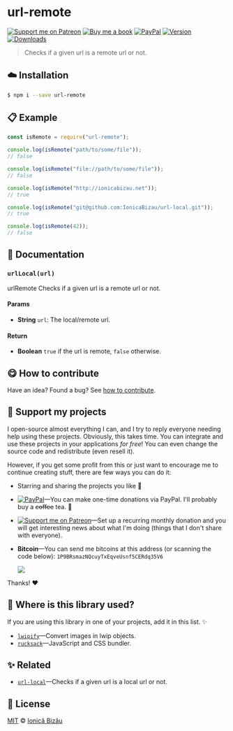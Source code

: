 
# url-remote

 [![Support me on Patreon][badge_patreon]][patreon] [![Buy me a book][badge_amazon]][amazon] [![PayPal][badge_paypal_donate]][paypal-donations] [![Version](https://img.shields.io/npm/v/url-remote.svg)](https://www.npmjs.com/package/url-remote) [![Downloads](https://img.shields.io/npm/dt/url-remote.svg)](https://www.npmjs.com/package/url-remote)

> Checks if a given url is a remote url or not.

## :cloud: Installation

```sh
$ npm i --save url-remote
```


## :clipboard: Example



```js
const isRemote = require("url-remote");

console.log(isRemote("path/to/some/file"));
// false

console.log(isRemote("file://path/to/some/file"));
// false

console.log(isRemote("http://ionicabizau.net"));
// true

console.log(isRemote("git@github.com:IonicaBizau/url-local.git"));
// true

console.log(isRemote(42));
// false
```

## :memo: Documentation


### `urlLocal(url)`
urlRemote
Checks if a given url is a remote url or not.

#### Params
- **String** `url`: The local/remote url.

#### Return
- **Boolean** `true` if the url is remote, `false` otherwise.



## :yum: How to contribute
Have an idea? Found a bug? See [how to contribute][contributing].


## :sparkling_heart: Support my projects

I open-source almost everything I can, and I try to reply everyone needing help using these projects. Obviously,
this takes time. You can integrate and use these projects in your applications *for free*! You can even change the source code and redistribute (even resell it).

However, if you get some profit from this or just want to encourage me to continue creating stuff, there are few ways you can do it:

 - Starring and sharing the projects you like :rocket:
 - [![PayPal][badge_paypal]][paypal-donations]—You can make one-time donations via PayPal. I'll probably buy a ~~coffee~~ tea. :tea:
 - [![Support me on Patreon][badge_patreon]][patreon]—Set up a recurring monthly donation and you will get interesting news about what I'm doing (things that I don't share with everyone).
 - **Bitcoin**—You can send me bitcoins at this address (or scanning the code below): `1P9BRsmazNQcuyTxEqveUsnf5CERdq35V6`

    ![](https://i.imgur.com/z6OQI95.png)

Thanks! :heart:


## :dizzy: Where is this library used?
If you are using this library in one of your projects, add it in this list. :sparkles:


 - [`lwipify`](https://github.com/IonicaBizau/lwipify#readme)—Convert images in lwip objects.
 - [`rucksack`](https://github.com/IonicaBizau/rucksack-new#readme)—JavaScript and CSS bundler.

## :sparkles: Related

 - [`url-local`](https://github.com/IonicaBizau/url-local#readme)—Checks if a given url is a local url or not.


## :scroll: License

[MIT][license] © [Ionică Bizău][website]

[badge_patreon]: http://ionicabizau.github.io/badges/patreon.svg
[badge_amazon]: http://ionicabizau.github.io/badges/amazon.svg
[badge_paypal]: http://ionicabizau.github.io/badges/paypal.svg
[badge_paypal_donate]: http://ionicabizau.github.io/badges/paypal_donate.svg
[patreon]: https://www.patreon.com/ionicabizau
[amazon]: http://amzn.eu/hRo9sIZ
[paypal-donations]: https://www.paypal.com/cgi-bin/webscr?cmd=_s-xclick&hosted_button_id=RVXDDLKKLQRJW
[donate-now]: http://i.imgur.com/6cMbHOC.png

[license]: http://showalicense.com/?fullname=Ionic%C4%83%20Biz%C4%83u%20%3Cbizauionica%40gmail.com%3E%20(https%3A%2F%2Fionicabizau.net)&year=2016#license-mit
[website]: https://ionicabizau.net
[contributing]: /CONTRIBUTING.md
[docs]: /DOCUMENTATION.md
